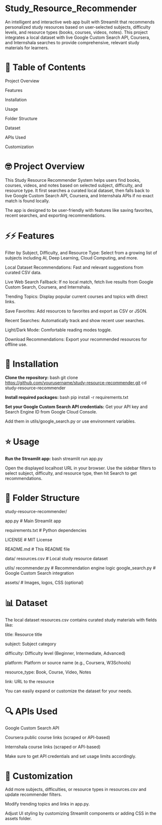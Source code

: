 # Study_Resource_Recommender
An intelligent and interactive web app built with Streamlit that recommends personalized study resources based on user-selected subjects, difficulty levels, and resource types (books, courses, videos, notes).
This project integrates a local dataset with live Google Custom Search API, Coursera, and Internshala searches to provide comprehensive, relevant study materials for learners.

# 🧾 Table of Contents

Project Overview

Features

Installation

Usage

Folder Structure

Dataset

APIs Used

Customization


# 🤓 Project Overview

This Study Resource Recommender System helps users find books, courses, videos, and notes based on selected subject, difficulty, and resource type. It first searches a curated local dataset, then falls back to live Google Custom Search API, Coursera, and Internshala APIs if no exact match is found locally.

The app is designed to be user-friendly with features like saving favorites, recent searches, and exporting recommendations.


# ⚡⚡ Features
Filter by Subject, Difficulty, and Resource Type: Select from a growing list of subjects including AI, Deep Learning, Cloud Computing, and more.

Local Dataset Recommendations: Fast and relevant suggestions from curated CSV data.

Live Web Search Fallback: If no local match, fetch live results from Google Custom Search, Coursera, and Internshala.

Trending Topics: Display popular current courses and topics with direct links.

Save Favorites: Add resources to favorites and export as CSV or JSON.

Recent Searches: Automatically track and show recent user searches.

Light/Dark Mode: Comfortable reading modes toggle.

Download Recommendations: Export your recommended resources for offline use.


# 📩 Installation

**Clone the repository:**
bash
git clone https://github.com/yourusername/study-resource-recommender.git
cd study-resource-recommender

**Install required packages:**
bash
pip install -r requirements.txt

**Set your Google Custom Search API credentials:**
Get your API key and Search Engine ID from Google Cloud Console.

Add them in utils/google_search.py or use environment variables.


# ⭐ Usage

**Run the Streamlit app:**
bash
streamlit run app.py

Open the displayed localhost URL in your browser. Use the sidebar filters to select subject, difficulty, and resource type, then hit Search to get recommendations.


# 📂 Folder Structure

study-resource-recommender/

app.py                   # Main Streamlit app

requirements.txt         # Python dependencies

LICENSE                  # MIT License

README.md                # This README file

data/
    resources.csv        # Local study resource dataset

utils/
   recommender.py       # Recommendation engine logic
   google_search.py     # Google Custom Search integration

assets/                  # Images, logos, CSS (optional)


# 📊 Dataset

The local dataset resources.csv contains curated study materials with fields like:

title: Resource title

subject: Subject category

difficulty: Difficulty level (Beginner, Intermediate, Advanced)

platform: Platform or source name (e.g., Coursera, W3Schools)

resource_type: Book, Course, Video, Notes

link: URL to the resource

You can easily expand or customize the dataset for your needs.


# 🔍 APIs Used

Google Custom Search API

Coursera public course links (scraped or API-based)

Internshala course links (scraped or API-based)

Make sure to get API credentials and set usage limits accordingly.


# 💜 Customization

Add more subjects, difficulties, or resource types in resources.csv and update recommender filters.

Modify trending topics and links in app.py.

Adjust UI styling by customizing Streamlit components or adding CSS in the assets folder.

